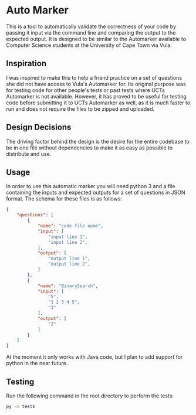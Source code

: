 # Auto Marker
This is a tool to automatically validate the correctness of your code by passing it input via the command line and comparing the output to the expected output. It is designed to be similar to the Automarker available to Computer Science students at the University of Cape Town via Vula.
## Inspiration
I was inspired to make this to help a friend practice on a set of questions she did not have access to Vula's Automarker for. Its original purpose was for testing code for other people's tests or past tests where UCTs Automarker is not available.
However, it has proved to be useful for testing code before submitting it to UCTs Automarker as well, as it is much faster to run and does not require the files to be zipped and uploaded.
## Design Decisions
The driving factor behind the design is the desire for the entire codebase to be in one file without dependencies to make it as easy as possible to distribute and use.
## Usage
In order to use this automatic marker you will need python 3 and a file containing the inputs and expected outputs for a set of questions in JSON format. The schema for these files is as follows:
```json
{
	"questions": [
		{
			"name": "code file name",
			"input": [
				"input line 1",
				"input line 2",
			],
			"output": [
				"output line 1",
				"output line 2",
			]
		},
		{
			"name": "BinarySearch",
			"input": [
				"5",
				"1 2 3 4 5",
				"3"
			],
			"output": [
				"2"
			]
		}
	]
}
```
At the moment it only works with Java code, but I plan to add support for python in the near future.
## Testing
Run the following command in the root directory to perform the tests:
```bash
py -m tests
```